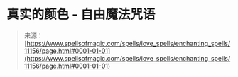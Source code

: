 <!--yml

category: 未分类

date: 2024-06-12 18:48:10

-->

# 真实的颜色 - 自由魔法咒语

> 来源：[https://www.spellsofmagic.com/spells/love_spells/enchanting_spells/11156/page.html#0001-01-01](https://www.spellsofmagic.com/spells/love_spells/enchanting_spells/11156/page.html#0001-01-01)
